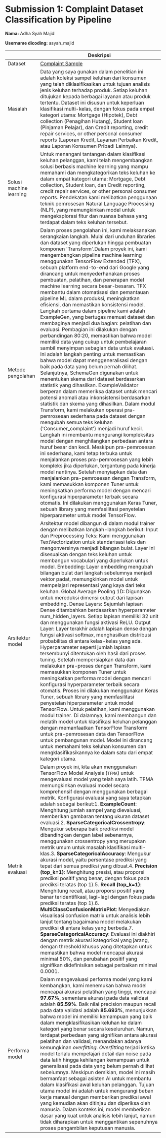 # Submission 1: Complaint Dataset Classification by Pipeline

**Nama:** Adha Syah Majid

**Username dicoding:** asyah_majid

|                | Deskripsi |
| -------------- | --------- |
| Dataset        | [Complaint Sample](https://www.kaggle.com/datasets/mohammadripan/complaint-sample) |
| Masalah        | Data yang saya gunakan dalam penelitian ini adalah koleksi sampel keluhan dari konsumen yang telah diklasifikasikan untuk tujuan analisis jenis keluhan terhadap produk. Setiap keluhan ditujukan kepada berbagai layanan atau produk tertentu. Dataset ini disusun untuk keperluan klasifikasi multi-kelas, dengan fokus pada empat kategori utama: Mortgage (Hipotek), Debt collection (Penagihan Hutang), Student loan (Pinjaman Pelajar), dan Credit reporting, credit repair services, or other personal consumer reports (Laporan Kredit, Layanan Perbaikan Kredit, atau Laporan Konsumen Pribadi Lainnya). |
| Solusi machine learning | Untuk menangani tantangan dalam klasifikasi keluhan pelanggan, kami telah mengembangkan solusi berbasis machine learning yang mampu memahami dan mengkategorikan teks keluhan ke dalam empat kategori utama: Mortgage, Debt collection, Student loan, dan Credit reporting, credit repair services, or other personal consumer reports. Pendekatan kami melibatkan penggunaan teknik pemrosesan Natural Language Processing (NLP), yang memungkinkan model untuk mengeksplorasi fitur dan nuansa bahasa yang terdapat dalam teks keluhan tersebut. |
| Metode pengolahan | Dalam proses pengolahan ini, kami melaksanakan serangkaian langkah. Mulai dari unduhan libraries dan dataset yang diperlukan hingga pembuatan komponen 'Transform'.Dalam proyek ini, kami mengembangkan pipeline machine learning menggunakan TensorFlow Extended (TFX), sebuah platform end-to-end dari Google yang dirancang untuk menyederhanakan proses pembuatan, pelatihan, dan penerapan model machine learning secara besar-besaran. TFX membantu dalam otomatisasi dan pemantauan pipeline ML dalam produksi, meningkatkan efisiensi, dan memastikan konsistensi model. Langkah pertama dalam pipeline kami adalah ExampleGen, yang bertugas memuat dataset dan membaginya menjadi dua bagian: pelatihan dan evaluasi. Pembagian ini dilakukan dengan perbandingan 80:20, memastikan bahwa model memiliki data yang cukup untuk pembelajaran sambil menyimpan sebagian data untuk evaluasi. Ini adalah langkah penting untuk memastikan bahwa model dapat menggeneralisasi dengan baik pada data yang belum pernah dilihat. Selanjutnya, SchemaGen digunakan untuk menentukan skema dari dataset berdasarkan statistik yang dihasilkan. ExampleValidator berperan dalam memeriksa dataset untuk mencari potensi anomali atau inkonsistensi berdasarkan statistik dan skema yang dihasilkan. Dalam modul Transform, kami melakukan operasi pra-pemrosesan sederhana pada dataset dengan mengubah semua teks keluhan ('Consumer_complaint') menjadi huruf kecil. Langkah ini membantu mengurangi kompleksitas model dengan menghilangkan perbedaan antara huruf besar dan kecil. Meskipun pra-pemrosesan ini sederhana, kami tetap terbuka untuk menjalankan proses pra-pemrosesan yang lebih kompleks jika diperlukan, tergantung pada kinerja model nantinya. Setelah menyiapkan data dan menjalankan pra-pemrosesan dengan Transform, kami memasukkan komponen Tuner untuk meningkatkan performa model dengan mencari konfigurasi hiperparameter terbaik secara otomatis. Ini dilakukan menggunakan Keras Tuner, sebuah library yang memfasilitasi penyetelan hiperparameter untuk model TensorFlow. |
| Arsitektur model | Arsitektur model dibangun di dalam modul trainer dengan melibatkan langkah-langkah berikut: Input dan Preprocessing Teks: Kami menggunakan TextVectorization untuk standarisasi teks dan mengonversinya menjadi bilangan bulat. Layer ini disesuaikan dengan teks keluhan untuk membangun vocabulari yang diperlukan untuk model. Embedding: Layer embedding mengubah bilangan bulat dari langkah sebelumnya menjadi vektor padat, memungkinkan model untuk mempelajari representasi yang kaya dari teks keluhan. Global Average Pooling 1D: Digunakan untuk mereduksi dimensi output dari lapisan embedding. Dense Layers: Sejumlah lapisan Dense ditambahkan berdasarkan hyperparameter num_hidden_layers. Setiap lapisan memiliki 32 unit dan menggunakan fungsi aktivasi ReLU. Output Layer: Layer terakhir adalah lapisan dense dengan fungsi aktivasi softmax, menghasilkan distribusi probabilitas di antara kelas-kelas yang ada. Hyperparameter seperti jumlah lapisan tersembunyi ditentukan oleh hasil dari proses tuning. Setelah mempersiapkan data dan melakukan pra-proses dengan Transform, kami memasukkan komponen Tuner untuk meningkatkan performa model dengan mencari konfigurasi hyperparameter terbaik secara otomatis. Proses ini dilakukan menggunakan Keras Tuner, sebuah library yang memfasilitasi penyetelan hiperparameter untuk model TensorFlow. Untuk pelatihan, kami menggunakan modul trainer. Di dalamnya, kami membangun dan melatih model untuk klasifikasi keluhan pelanggan dengan memanfaatkan TensorFlow Transform untuk pra-pemrosesan data dan TensorFlow untuk pembangunan model. Model ini dirancang untuk memahami teks keluhan konsumen dan mengklasifikasikannya ke dalam satu dari empat kategori utama. |
| Metrik evaluasi | Dalam proyek ini, kita akan menggunakan TensorFlow Model Analysis (`TFMA`) untuk mengevaluasi model yang telah saya latih. TFMA memungkinkan evaluasi model secara komprehensif dengan menggunakan berbagai metrik. Konfigurasi evaluasi yang saya tetapkan adalah sebagai berikut:1. **ExampleCount**: Menghitung jumlah sampel yang dievaluasi, memberikan gambaran tentang ukuran dataset evaluasi.2. **SparseCategoricalCrossentropy**: Mengukur seberapa baik prediksi model dibandingkan dengan label sebenarnya, menggunakan crossentropy yang merupakan metrik umum untuk masalah klasifikasi multi-klas.3. **SparseCategoricalAccuracy**: Mengukur akurasi model, yaitu persentase prediksi yang tepat dari semua prediksi yang dibuat.4. **Precision (top_k=1)**: Menghitung presisi, atau proporsi prediksi positif yang benar, dengan fokus pada prediksi teratas (top 1).5. **Recall (top_k=1)**: Menghitung recall, atau proporsi positif yang benar teridentifikasi, lagi-lagi dengan fokus pada prediksi teratas (top 1).6. **MultiClassConfusionMatrixPlot**: Menyediakan visualisasi confusion matrix untuk analisis lebih lanjut tentang bagaimana model melakukan prediksi di antara kelas yang berbeda.7. **SparseCategoricalAccuracy**: Evaluasi ini diakhiri dengan metrik akurasi kategorikal yang jarang, dengan threshold khusus yang ditetapkan untuk memastikan bahwa model mencapai akurasi minimal 50%, dan perubahan positif yang signifikan didefinisikan sebagai perbaikan minimal 0.0001. |
| Performa model | Dalam mengevaluasi performa model yang kami kembangkan, kami menemukan bahwa model mencapai akurasi pelatihan yang tinggi, mencapai **97.67%**, sementara akurasi pada data validasi adalah **85.59%**. Baik nilai precision maupun recall pada data validasi adalah **85.693%**, menunjukkan bahwa model ini memiliki kemampuan yang baik dalam mengklasifikasikan keluhan ke dalam kategori yang benar secara keseluruhan. Namun, terdapat perbedaan yang signifikan antara akurasi pelatihan dan validasi, menandakan adanya kemungkinan _overfitting_. _Overfitting_ terjadi ketika model terlalu mempelajari detail dan noise pada data latih hingga kehilangan kemampuan untuk generalisasi pada data yang belum pernah dilihat sebelumnya. Meskipun demikian, model ini masih bermanfaat sebagai asisten AI untuk membantu dalam klasifikasi awal keluhan pelanggan. Tujuan utama model ini adalah untuk mengurangi beban kerja manual dengan memberikan prediksi awal yang kemudian akan ditinjau dan diperiksa oleh manusia. Dalam konteks ini, model memberikan dasar yang kuat untuk analisis lebih lanjut, namun tidak diharapkan untuk menggantikan sepenuhnya proses pengambilan keputusan manusia. |
